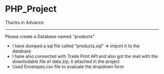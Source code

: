 # PHP_Project
Thanks in Advance
*****************

Please create a Database named "products"

* I have dumped a sql file called "products.sql" => import it to the database
* I have also connected with Trade Print API and also got the mail with the downlodable file of data.zip; it attached in the project
* Used Envelopes.csv file to evaluate the dropdown form
